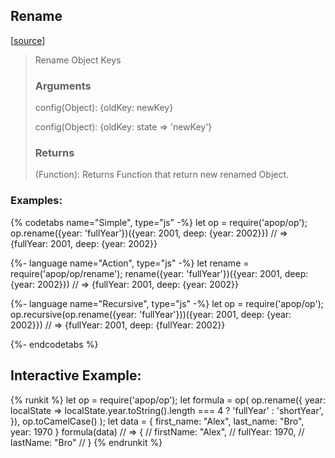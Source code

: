 ## Rename 
[[source]({{book.rep}}/actions/object/rename.js)]

> Rename Object Keys
> ### Arguments
> 
> config(Object): {oldKey: newKey}
>
> config(Object): {oldKey: state => 'newKey'}
> 
> ### Returns
> 
> (Function): Returns Function that return new renamed Object.

### Examples: 
{% codetabs name="Simple", type="js" -%} 
let op = require('apop/op');
op.rename({year: 'fullYear'})({year: 2001, deep: {year: 2002}})
// => {fullYear: 2001, deep: {year: 2002}}

{%- language name="Action", type="js" -%}
let rename = require('apop/op/rename');
rename({year: 'fullYear'})({year: 2001, deep: {year: 2002}})
// => {fullYear: 2001, deep: {year: 2002}}

{%- language name="Recursive", type="js" -%}
let op = require('apop/op');
op.recursive(op.rename({year: 'fullYear'}))({year: 2001, deep: {year: 2002}})
// => {fullYear: 2001, deep: {fullYear: 2002}}


{%- endcodetabs %}

## Interactive Example:

{% runkit %}
let op = require('apop/op');
let formula = op(
    op.rename({
        year: localState => localState.year.toString().length === 4 ? 'fullYear' : 'shortYear',
    }),
    op.toCamelCase()
);
let data = {
    first_name: "Alex",
    last_name: "Bro",
    year: 1970
}
formula(data)
// => {
//     firstName: "Alex",
//     fullYear: 1970,
//     lastName: "Bro"
// }
{% endrunkit %}



